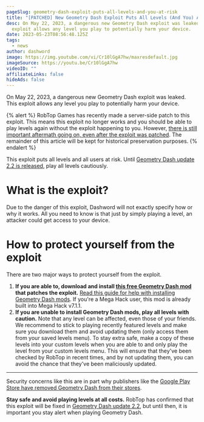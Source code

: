 ```yaml
---
pageSlug: geometry-dash-exploit-puts-all-levels-and-you-at-risk
title: "[PATCHED] New Geometry Dash Exploit Puts All Levels (And You) At Risk"
desc: On May 22, 2023, a dangerous new Geometry Dash exploit was leaked. This
  exploit allows any level you play to potentially harm your device.
date: 2023-05-23T08:56:48.125Z
tags:
  - news
author: dashword
image: https://img.youtube.com/vi/Cr10lGgA7hw/maxresdefault.jpg
imageSource: https://youtu.be/Cr10lGgA7hw
videoID: ""
affiliateLinks: false
hideAds: false
---
```

On May 22, 2023, a dangerous new Geometry Dash exploit was leaked. This exploit allows any level you play to potentially harm your device.

{% alert %}
RobTop Games has recently made a server-side patch to this exploit. This means this exploit no longer works and you should be able to play levels again without the exploit happening to you. However, [there is still important aftermath going on, even after the exploit was patched](/posts/geometry-dash-moderators-attempt-to-take-down-third-party-fixes-to-dangerous-exploit/). The remainder of this article will be kept for historical preservation purposes.
{% endalert %}

This exploit puts all levels and all users at risk. Until [Geometry Dash update 2.2 is released](/posts/robtop-confirms-third-and-final-geometry-dash-2-2-release-date/), play all levels cautiously.

# What is the exploit?

Due to the danger of this exploit, Dashword will not exactly specify how or why it works. All you need to know is that just by simply playing a level, an attacker could get access to your device.

# How to protect yourself from the exploit

There are two major ways to protect yourself from the exploit.

1. **If you are able to, download and install [this free Geometry Dash mod](https://github.com/makitard/gd-ace-fix/releases/tag/v1.0) that patches the exploit.** [Read this guide for help with installing Geometry Dash mods](/posts/5-must-have-geometry-dash-mods-that-you-need-right-now/#how-to-install-geometry-dash-mods). If you're a Mega Hack user, this mod is already built into Mega Hack v7.1.1.
2. **If you are unable to install Geometry Dash mods, play all levels with caution.** Note that any level can be affected, even those of your friends. We recommend to stick to playing recently featured levels and make sure you download them and avoid updating them (only access them from your saved levels menu). To stay extra safe, make a copy of these levels into your custom levels when you are able to and only play the level from your custom levels menu. This will ensure that they've been checked by RobTop in recent times, and by not updating them, you can avoid the chance that they've been maliciously updated.

- - -

Security concerns like this are in part why publishers like the [Google Play Store have removed Geometry Dash from their stores](/posts/geometry-dash-removed-from-google-play-store-following-security-concerns/).

**Stay safe and avoid playing levels at all costs.** RobTop has confirmed that this exploit will be fixed in [Geometry Dash update 2.2](/categories/2.2/), but until then, it is important you stay alert when playing Geometry Dash.